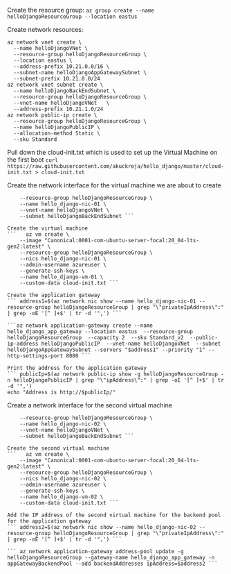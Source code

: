 Create the resource group:
```az group create --name helloDjangoResourceGroup --location eastus```

Create network resources:
```
az network vnet create \
  --name helloDjangoVNet \
  --resource-group helloDjangoResourceGroup \
  --location eastus \
  --address-prefix 10.21.0.0/16 \
  --subnet-name helloDjangoAppGatewaySubnet \
  --subnet-prefix 10.21.0.0/24
az network vnet subnet create \
  --name helloDjangoBackEndSubnet \
  --resource-group helloDjangoResourceGroup \
  --vnet-name helloDjangoVNet   \
  --address-prefix 10.21.1.0/24
az network public-ip create \
  --resource-group helloDjangoResourceGroup \
  --name helloDjangoPublicIP \
  --allocation-method Static \
  --sku Standard
  ```

Pull down the cloud-init.txt which is used to set up the Virtual Machine on the first boot
```curl https://raw.githubusercontent.com/akuckreja/hello_django/master/cloud-init.txt > cloud-init.txt```

Create the network interface for the virtual machine we are about to create
```  az network nic create \
    --resource-group helloDjangoResourceGroup \
    --name hello_django-nic-01 \
    --vnet-name helloDjangoVNet \
    --subnet helloDjangoBackEndSubnet ```

Create the virtual machine
```   az vm create \
    --image "Canonical:0001-com-ubuntu-server-focal:20_04-lts-gen2:latest" \
    --resource-group helloDjangoResourceGroup \
    --nics hello_django-nic-01 \
    --admin-username azureuser \
    --generate-ssh-keys \
    --name hello_django-vm-01 \
    --custom-data cloud-init.txt ```

Create the application gateway
``` address1=$(az network nic show --name hello_django-nic-01 --resource-group helloDjangoResourceGroup | grep "\"privateIpAddress\":" | grep -oE '[^ ]+$' | tr -d '",') ```

```az network application-gateway create --name hello_django_app_gateway --location eastus  --resource-group helloDjangoResourceGroup  --capacity 2  --sku Standard_v2  --public-ip-address helloDjangoPublicIP  --vnet-name helloDjangoVNet  --subnet helloDjangoAppGatewaySubnet --servers "$address1" --priority "1" --http-settings-port 8080 ```

Print the address for the application gateway
``` publicIp=$(az network public-ip show -g helloDjangoResourceGroup -n helloDjangoPublicIP | grep "\"ipAddress\":" | grep -oE '[^ ]+$' | tr -d '",')
echo "Address is http://$publicIp/"
 ```

Create a network interface for the second virtual machine
```  az network nic create \
    --resource-group helloDjangoResourceGroup \
    --name hello_django-nic-02 \
    --vnet-name helloDjangoVNet \
    --subnet helloDjangoBackEndSubnet ```

Create the second virtual machine
```   az vm create \
    --image "Canonical:0001-com-ubuntu-server-focal:20_04-lts-gen2:latest" \
    --resource-group helloDjangoResourceGroup \
    --nics hello_django-nic-02 \
    --admin-username azureuser \
    --generate-ssh-keys \
    --name hello_django-vm-02 \
    --custom-data cloud-init.txt ```

Add the IP address of the second virtual machine for the backend pool for the application gateway
``` address2=$(az network nic show --name hello_django-nic-02 --resource-group helloDjangoResourceGroup | grep "\"privateIpAddress\":" | grep -oE '[^ ]+$' | tr -d '",') ```

``` az network application-gateway address-pool update -g helloDjangoResourceGroup --gateway-name hello_django_app_gateway -n appGatewayBackendPool --add backendAddresses ipAddress=$address2 ```